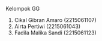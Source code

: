 Kelompok GG 

1. Cikal Gibran Amaro   (2215061107)
2. Airta Pertiwi        (2215061043)
3. Fadila Malika Sandi  (2215061123)
